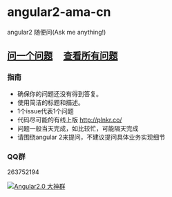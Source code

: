 # angular2-ama-cn
angular2 随便问(Ask me anything!)

## [问一个问题](https://github.com/kittencup/angular2-ama-cn/issues/new) &nbsp;&nbsp;&nbsp; [查看所有问题](https://github.com/kittencup/angular2-ama-cn/issues?utf8=%E2%9C%93&q=is%3Aissue+)

### 指南

- 确保你的问题还没有得到答复。
- 使用简洁的标题和描述。
- 1个issue代表1个问题
- 代码尽可能的有线上版 http://plnkr.co/
- 问题一般当天完成，如比较忙，可能隔天完成
- 请围绕angular 2来提问，不建议提问具体业务实现细节

### QQ群

263752194

<a target="_blank" href="http://shang.qq.com/wpa/qunwpa?idkey=8b3b928036a3bf03b1e1bb71c5b2f748c90b727eb6de67488d05962495b4ef64"><img border="0" src="http://pub.idqqimg.com/wpa/images/group.png" alt="Angular2.0 大神群" title="Angular2.0 大神群"></a>
